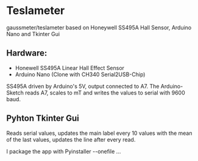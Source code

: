 # Teslameter
gaussmeter/teslameter based on Honeywell SS495A Hall Sensor, Arduino Nano and Tkinter Gui

## Hardware:
  - Honewell SS495A Linear Hall Effect Sensor
  - Arduino Nano (Clone with CH340  Serial2USB-Chip)
  

SS495A driven by Arduino's 5V, output connected to A7. The Arduino-Sketch reads A7, scales to mT and writes the values to serial with 9600 baud.

## Pyhton Tkinter Gui 
Reads serial values, updates the main label every 10 values with the mean of the last values, updates the line after every read.

I package the app with Pyinstaller --onefile ...
